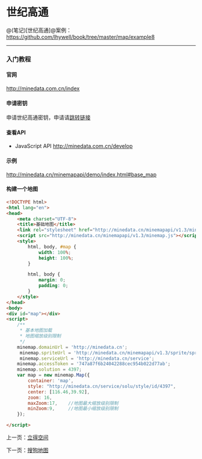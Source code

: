 世纪高通
====================

@(笔记)[世纪高通]@案例：https://github.com/lhywell/book/tree/master/map/example8

-------------------

### 入门教程

#### 官网
http://minedata.com.cn/index

#### 申请密钥
申请世纪高通密钥，申请请[跳转链接](http://minedata.com.cn/user/token)

#### 查看API
- JavaScript API
http://minedata.com.cn/develop

#### 示例
http://minedata.cn/minemapapi/demo/index.html#base_map

#### 构建一个地图

```html
<!DOCTYPE html>
<html lang="en">
<head>
    <meta charset="UTF-8">
    <title>基础地图</title>
    <link rel="stylesheet" href="http://minedata.cn/minemapapi/v1.3/minemap.css">
    <script src="http://minedata.cn/minemapapi/v1.3/minemap.js"></script>
    <style>
        html, body, #map {
            width: 100%;
            height: 100%;
        }

        html, body {
            margin: 0;
            padding: 0;
        }
    </style>
</head>
<body>
<div id="map"></div>
<script>
    /**
     * 基本地图加载
     * 地图缩放级别限制
     */
    minemap.domainUrl = 'http://minedata.cn';
	 minemap.spriteUrl = 'http://minedata.cn/minemapapi/v1.3/sprite/sprite';
	 minemap.serviceUrl = 'http://minedata.cn/service';
    minemap.accessToken = '747a87f6b24042288cec954b022d77ab';
    minemap.solution = 4397;
    var map = new minemap.Map({
        container: 'map',
        style: "http://minedata.cn/service/solu/style/id/4397",
        center: [116.46,39.92],
        zoom: 16,
        maxZoom:17,    //地图最大缩放级别限制
        minZoom:9,     //地图最小缩放级别限制
    });

</script>
```

上一页：[立得空间](https://github.com/lhywell/book/blob/master/map/1.4README.md)

下一页：[搜狗地图](https://github.com/lhywell/book/blob/master/map/1.6README.md)